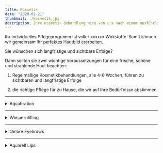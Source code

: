 ```yaml
---
title: Kosmetik
date: "2020-02-21"
thumbnail: ./kosmetik.jpg
description: Ihre Kosmetik Behandlung wird von uns nach einem ausführlichen Beratungsgespräch und einer eingehenden Hautanalyse individuell für Sie und Ihren persönlichen Bedürfnisse abgestimmt.
---
```


Ihr individuelles Pflegeprogramm ist voller xxxxxx Wirkstoffe. Somit können wir gemeinsam Ihr perfektes Hautbild erarbeiten.

Sie wünschen sich langfristige und sichtbare Erfolge?

Dann sollten sie zwei wichtige Voraussetzungen für eine frische, schöne und strahlende Haut beachten:

1. Regelmäßige Kosmetikbehandlungen, alle 4-6 Wochen, führen zu sichtbaren und langfristige Erfolge

2. die richtige Pflege für zu Hause, die wir auf Ihre Bedürfnisse abstimmen

---

<details>
<summary>Aquabration</summary>

Intensive Schälung mit sanfter Wasserkraft

Fühlt sich Ihre Haut manchmal rau und uneben an?
Entdecken Sie immer öfter Unebenheiten, Grauschleier oder trockene Stellen im Gesicht?
Dann lassen Sie Ihr Hautbild einmal von Unreinheiten befreien.
Während Sie relaxen, klärt und säubert Aquabration, ähnlich einem Dampfstrahler, den Teint. Sehr angenehm – ohne reizende Kristalle und ohne Sand. Alles, was stört kommt runter: Ablagerungen, Verhornungen, Verkrustungen, Unreinheiten.
Äußerst wirksam auch bei empfindlicher Haut.

Ohne Sand.
Ohne Kristalle.
Ohne Chemikalien.

Das Ergebnis überzeugt: <br>
Ebenmäßige Glätte von Hals und Gesicht.
Die gründliche Haut“schälung“ dient als Hautvorbereitung und verbessert Behandlungsresultate von Mesolift, Ultraschall und weiteren Anti-Aging-Behandlungen.

Aquabration gegen Fältchen – eine Gesichtsbehandlung mit Soforteffekt.

##### Preis: 89€ <br>

inkl. anitTox 120€

</details>

---

<details>
<summary>Wimpernlifting</summary>

Wimpernlifting ist die natürliche Alternative zu Lash-Extensions. Die angesagte Beauty-Anwendung lässt die natürlichen Wimpern länger und voller aussehen und dauert nur ca. 60 Minuten. Ihre Naturwimpern werden mittels einem Silikon Pad und verschiedenen Lotionen geliftet, anschließend gefärbt und mit Keratin versorgt und der Wow-Effekt ist sofort sichtbar. Das Ergebnis hält bis zu 6 Wochen an.

Vorteile beim Wimpernlifting: Beim Wimpernlifting erhalten Ihre Wimpern einen dramatischen Schwung – ganz ohne Wimpernzange. Die perfekte Alternative zur Wimpernverlängerung.

##### Preis: 59€

</details>

---

<details>
<summary>Ombre Eyebrows</summary>

Bei den Ombre Eyebrows wird auf die oberste Hautschicht pigmentiert. Bei dieser Technik wird mit einer Permanent Maschine ein leichter Schatten auf die Haut pudriert. Beim klassischem Permanent Make-up wird die Farbe in die Haut eingearbeitet. Starker Druck kann dazu führen, dass die Haut traumatisiert wird. Die Oxidation zwischen Blut und Farbe kann eine Aschige Abheilung der Augenbraue verursachen. Das Microblading ist die feinste Härchenzeichnung mit einem Blade (Handstück mit einer scharfen Schnittstelle). Die Härchen werden in Wuchsrichtung eingearbeitet und haben ein sehr natürliches Ergebnis, nach der ersten Behandlung.

Um jedoch ein sättigendes Ergebnis zu erlangen, sind drei Behandlungen von nöten. Man sollte nicht außer Acht lassen, dass mit jeder Nacharbeit, die nochmals gezogenen Härchen verdickt werden und teilweise nicht mehr getroffen werden. Das Endergebnis ist nicht mehr die natürliche Augenbraue nach der ersten Behandlung, sondern eine stark verkantete, prägnante Augenbraue.

##### Preis: 390€

</details>

---

<details>
<summary>Aquarell Lips</summary>

Aquarell Lips sind auf Wasser löslichen Farbpigmenten aufgebaut. Aquarell Lips ist keine Darstellung von plakativen Lippen, sondern eine rein leichte, natürliche Auffrischung Ihrer Lippenfarbe. Bei blassen Lippen wirken die Lippen belebend. Eine reine Lippenkontur wird mit der Schattiermethode nicht gezogen. Die Lippenkontur wird durch die Schattiertechnik hervorgehoben und mit der Lippe in sich vereint, damit ein natürliches Ergebnis entsteht. Aquarell Lips sorgt für ein optimalen Ausgleich bei einer eigens nicht vorhandenen gleichmäßigen Lippenfarbe, sowie einer kaum vorhandenen oder leichten Lippenkontur. Wichtig dabei ist zu betonen, dass man mit Aquarell Lips nicht über den Lippenrand drüber hinaus pigmentiert. Das Ziel von Aquarell Lips ist eine natürliche Abheilung, die die Lippen jeder Frau verschönert.

Lippen sind heute ein besonderes Schönheitsmerkmal und gehören zu den meist vergrößerten Veränderungen in unserem Gesicht. Die Farbfrische von Lippen kann mit einem natürlichen Permanent hervorgehoben werden. Das passiert mit Aquarell Lips. Sorgt dafür, dass eure Kontur zart aufgefangen wird und somit sich mit dem Shading nach Innen vereint. Nur dann gelingt es, eine wunderschöne, natürliche Lippe zum Leben zu bringen.

##### Wie lange halten Aquarell Lips?

**1,5 - 2 Jahre.**

Durch ein oberflächliches Schattieren der Farbe findet kein Traume auf den Lippen statt, sodass den Lippen eine perfekte Abheilung gehwährleistet werden kann. Vor allem bleibt das Picment stabil in den Lippen und heilt positiv ab. Das Farbpigment entwickelt sich positiv und wird nach weiterer Nacharbeit. immer schöner.

##### Wie lange halten Aquarell Lips?

**Ca. 4 - 5 Tage**

Es entsteht keine Krustenbildung, lediglich ein leichter Peelingeffekt. Das Farbpigment wird 30 - 40% heller. In den ersten zwei Tagen dunkelt das Picment nach und ist sehr satt vorhanden. Die Lippen sollten alle zwei Stunden mit Vaseline eingecremt werden. Nach 3 - 4 Tagen verblassen die Lippen zunehmend. Die Nacharbeit ist ein wesentlicher Bestandteil.

##### Was ist kurz vor der Pigmentierung zu beachten?

Wir empfehlen auf die Einnahme von Alkhohol, Drogen, Medikamente, Aspirin, blutverdünnende Mittel mindestens 24 Stunden vorher zu verzichten. Periode, ist kein guter Zeitpunkt zum Pigmentieren. Kaffeekonsum sollte am Tag der Behandlung vermieden werden. Nach der letzten Einnahme eines Antibiotikum müssen mindestens 10 Tage vergangen sein. Bei akuten Hauterkrankungen/ -veränderungen an der zu pigmentierenden Stelle sollte vorab eine Analyse beim Arzt gemacht werden. Sonnenbrand, Akne, wie auch Rosazea sollte nicht Pigmentiert werden.

##### Preis: 390€

</details>
